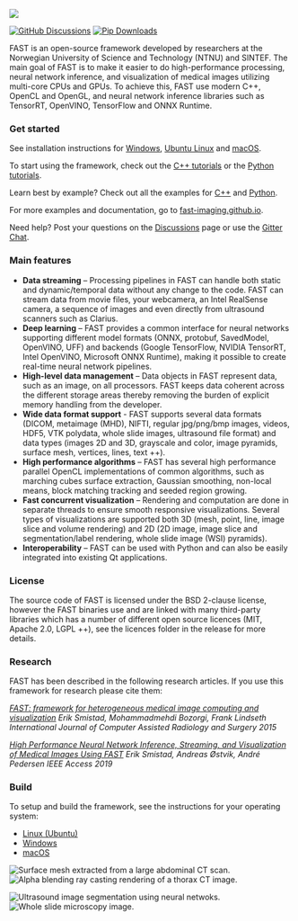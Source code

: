 ![](https://github.com/smistad/FAST/wiki/images/fast_logo.png)

[![GitHub Discussions](https://img.shields.io/github/discussions/smistad/FAST?label=GitHub%20discussions&logo=github)](https://github.com/smistad/FAST/discussions)
[![Pip Downloads](https://img.shields.io/pypi/dm/pyfast?label=pip%20downloads&logo=python)](https://fast-imaging.github.io/download-stats.html)

FAST is an open-source framework developed by researchers at the Norwegian University of Science and Technology (NTNU) and SINTEF. 
The main goal of FAST is to make it easier to do high-performance processing, neural network inference, and visualization of medical images utilizing multi-core CPUs and GPUs. To achieve this, FAST use modern C++, OpenCL and OpenGL, and neural network inference libraries such as TensorRT, OpenVINO, TensorFlow and ONNX Runtime.

### Get started
See installation instructions for [Windows](https://fast-imaging.github.io/install-windows.html), [Ubuntu Linux](https://fast-imaging.github.io/install-ubuntu-linux.html) and [macOS](https://fast-imaging.github.io/install-mac.html).

To start using the framework, check out the [C++ tutorials](https://fast-imaging.github.io/cpp-tutorials.html) or the [Python tutorials](https://fast-imaging.github.io/python-tutorials.html).

Learn best by example? Check out all the examples for [C++](https://fast-imaging.github.io/cpp-examples.html) and [Python](https://fast-imaging.github.io/python-examples.html).

For more examples and documentation, go to [fast-imaging.github.io](https://fast-imaging.github.io).

Need help? Post your questions on the [Discussions](https://github.com/smistad/FAST/discussions/new?category=q-a) page or use the [Gitter Chat](https://gitter.im/smistad/FAST).

### Main features

* **Data streaming** – Processing pipelines in FAST can handle both static and dynamic/temporal data without any change to the code. FAST can stream data from movie files, your webcamera, an Intel RealSense camera, a sequence of images and even directly from ultrasound scanners such as Clarius.
* **Deep learning** – FAST provides a common interface for neural networks supporting different model formats (ONNX, protobuf, SavedModel, OpenVINO, UFF) and backends (Google TensorFlow, NVIDIA TensorRT, Intel OpenVINO, Microsoft ONNX Runtime), making it possible to create real-time neural network pipelines.
* **High-level data management** – Data objects in FAST represent data, such as an image, on all processors. FAST keeps data coherent across the different storage areas thereby removing the burden of explicit memory handling from the developer.
* **Wide data format support** - FAST supports several data formats (DICOM, metaimage (MHD), NIFTI, regular jpg/png/bmp images, videos, HDF5, VTK polydata, whole slide images, ultrasound file format) and data types (images 2D and 3D, grayscale and color, image pyramids, surface mesh, vertices, lines, text ++).
* **High performance algorithms** – FAST has several high performance parallel OpenCL implementations of common algorithms, such as marching cubes surface extraction, Gaussian smoothing, non-local means, block matching tracking and seeded region growing.
* **Fast concurrent visualization** – Rendering and computation are done in separate threads to ensure smooth responsive visualizations. Several types of visualizations are supported both 3D (mesh, point, line, image slice and volume rendering) and 2D (2D image, image slice and segmentation/label rendering, whole slide image (WSI) pyramids).
* **Interoperability** – FAST can be used with Python and can also be easily integrated into existing Qt applications.

### License

The source code of FAST is licensed under the BSD 2-clause license, however the FAST binaries use and are linked with many third-party libraries which has a number of different open source licences (MIT, Apache 2.0, LGPL ++), see the licences folder in the release for more details.

### Research

FAST has been described in the following research articles. If you use this framework for research please cite them:

*[FAST: framework for heterogeneous medical image computing and visualization](http://www.eriksmistad.no/wp-content/uploads/FAST_framework_for_heterogeneous_medical_image_computing_and_visualization.pdf)
Erik Smistad, Mohammadmehdi Bozorgi, Frank Lindseth
International Journal of Computer Assisted Radiology and Surgery 2015*

*[High Performance Neural Network Inference, Streaming, and Visualization of Medical Images Using FAST](https://www.eriksmistad.no/wp-content/uploads/High-Performance-Neural-Network-Inference-Streaming-and-Visualization-of-Medical-Images-Using-FAST.pdf)
Erik Smistad, Andreas Østvik, André Pedersen
IEEE Access 2019*

### Build

To setup and build the framework, see the instructions for your operating system:
* [Linux (Ubuntu)](https://fast-imaging.github.io/building-on-linux.html)
* [Windows](https://fast-imaging.github.io/building-on-windows.html)
* [macOS](https://fast-imaging.github.io/building-on-mac.html)


![Surface mesh extracted from a large abdominal CT scan.](https://github.com/smistad/FAST/wiki/images/surface_extraction.png) ![Alpha blending ray casting rendering of a thorax CT image.](https://github.com/smistad/FAST/wiki/images/volume_renderer.jpg)

![Ultrasound image segmentation using neural netwoks.](https://github.com/smistad/FAST/wiki/images/ultrasound_segmentation.jpg)  ![Whole slide microscopy image.](https://github.com/smistad/FAST/wiki/images/wsi.jpg)
